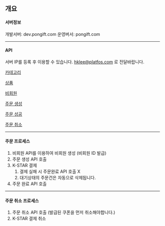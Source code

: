 ## 개요

#### 서버정보

개발서버: dev.pongift.com
운영버서: pongift.com

- - -

#### API

서버 IP를 등록 후 이용할 수 있습니다.
hklee@platfos.com 로 전달바랍니다.

[카테고리](http://)

[상품](http://)

[비회원](http://)

[주문 생성](http://)

[주문 성공](http://)

[주문 취소](http://)

- - -

#### 주문 프로세스

1. 비회원 API를 이용하여 비회원 생성 (비회원 ID 발급)
2. 주문 생성 API 호출
3. K-STAR 결제
	1. 결제 실패 시 주문완료 API 호출 X
	2. 대기상태의 주문건은 자동으로 삭제됩니다.
4. 주문 완료 API 호출

- - -

#### 주문 취소 프로세스

1. 주문 취소 API 호출 (발급된 쿠폰을 먼저 취소해야합니다.)
2. K-STAR 결제 취소